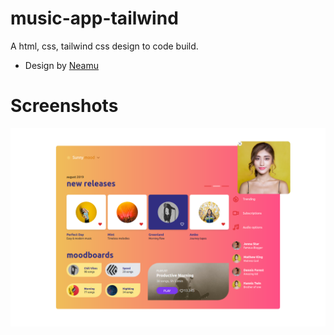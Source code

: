 # music-app-tailwind
A html, css, tailwind css design to code build.
- Design by [Neamu](https://dribbble.com/neamu)

# Screenshots
![image](https://github.com/mactunechy/music-app-tailwind/blob/master/screencapture-127-0-0-1-5500-index-html-2021-03-04-02_31_39.png?raw=true)
